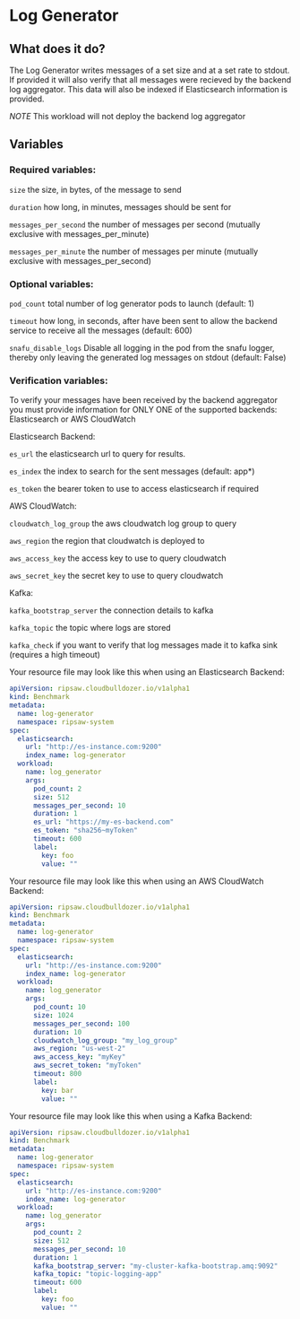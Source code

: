# Log Generator

## What does it do?

The Log Generator writes messages of a set size and at a set rate to stdout. If provided
it will also verify that all messages were recieved by the backend log aggregator.
This data will also be indexed if Elasticsearch information is provided.

*NOTE* This workload will not deploy the backend log aggregator

## Variables

### Required variables:

`size` the size, in bytes, of the message to send

`duration` how long, in minutes, messages should be sent for

`messages_per_second` the number of messages per second (mutually exclusive with messages_per_minute)

`messages_per_minute` the number of messages per minute (mutually exclusive with messages_per_second)

### Optional variables:

`pod_count` total number of log generator pods to launch (default: 1)

`timeout` how long, in seconds, after have been sent to allow the backend service to receive all the messages (default: 600)

`snafu_disable_logs` Disable all logging in the pod from the snafu logger, thereby only leaving the generated log messages on stdout (default: False)

### Verification variables:

To verify your messages have been received by the backend aggregator you must provide information for ONLY ONE of the supported
backends: Elasticsearch or AWS CloudWatch

Elasticsearch Backend:

`es_url` the elasticsearch url to query for results.

`es_index` the index to search for the sent messages (default: app*)

`es_token` the bearer token to use to access elasticsearch if required

AWS CloudWatch:

`cloudwatch_log_group` the aws cloudwatch log group to query

`aws_region` the region that cloudwatch is deployed to

`aws_access_key` the access key to use to query cloudwatch

`aws_secret_key` the secret key to use to query cloudwatch

Kafka:

`kafka_bootstrap_server` the connection details to kafka

`kafka_topic` the topic where logs are stored

`kafka_check` if you want to verify that log messages made it to kafka sink (requires a high timeout)

Your resource file may look like this when using an Elasticsearch Backend:

```yaml
apiVersion: ripsaw.cloudbulldozer.io/v1alpha1
kind: Benchmark
metadata:
  name: log-generator
  namespace: ripsaw-system
spec:
  elasticsearch:
    url: "http://es-instance.com:9200"
    index_name: log-generator
  workload:
    name: log_generator
    args:
      pod_count: 2
      size: 512
      messages_per_second: 10
      duration: 1
      es_url: "https://my-es-backend.com"
      es_token: "sha256~myToken"
      timeout: 600
      label:
        key: foo
        value: ""
```

Your resource file may look like this when using an AWS CloudWatch Backend:

```yaml
apiVersion: ripsaw.cloudbulldozer.io/v1alpha1
kind: Benchmark
metadata:
  name: log-generator
  namespace: ripsaw-system
spec:
  elasticsearch:
    url: "http://es-instance.com:9200"
    index_name: log-generator
  workload:
    name: log_generator
    args:
      pod_count: 10
      size: 1024
      messages_per_second: 100
      duration: 10
      cloudwatch_log_group: "my_log_group"
      aws_region: "us-west-2"
      aws_access_key: "myKey"
      aws_secret_token: "myToken"
      timeout: 800
      label:
        key: bar
        value: ""
```

Your resource file may look like this when using a Kafka Backend:

```yaml
apiVersion: ripsaw.cloudbulldozer.io/v1alpha1
kind: Benchmark
metadata:
  name: log-generator
  namespace: ripsaw-system
spec:
  elasticsearch:
    url: "http://es-instance.com:9200"
    index_name: log-generator
  workload:
    name: log_generator
    args:
      pod_count: 2
      size: 512
      messages_per_second: 10
      duration: 1
      kafka_bootstrap_server: "my-cluster-kafka-bootstrap.amq:9092"
      kafka_topic: "topic-logging-app"
      timeout: 600
      label:
        key: foo
        value: ""
```

